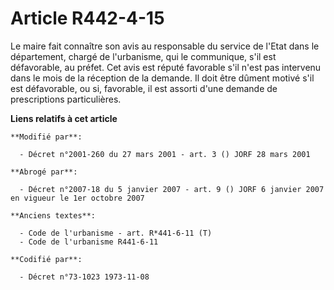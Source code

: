 # Article R442-4-15

Le maire fait connaître son avis au responsable du service de l'Etat dans le département, chargé de l'urbanisme, qui le
communique, s'il est défavorable, au préfet. Cet avis est réputé favorable s'il n'est pas intervenu dans le mois de la
réception de la demande. Il doit être dûment motivé s'il est défavorable, ou si, favorable, il est assorti d'une demande de
prescriptions particulières.

**Liens relatifs à cet article**

	**Modifié par**:

	  - Décret n°2001-260 du 27 mars 2001 - art. 3 () JORF 28 mars 2001

	**Abrogé par**:

	  - Décret n°2007-18 du 5 janvier 2007 - art. 9 () JORF 6 janvier 2007 en vigueur le 1er octobre 2007

	**Anciens textes**:

	  - Code de l'urbanisme - art. R*441-6-11 (T)
	  - Code de l'urbanisme R441-6-11

	**Codifié par**:

	  - Décret n°73-1023 1973-11-08
